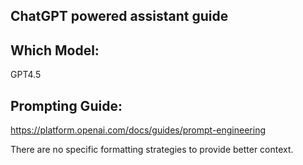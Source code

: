 ## ChatGPT powered assistant guide

## Which Model:

GPT4.5

## Prompting Guide:

https://platform.openai.com/docs/guides/prompt-engineering

There are no specific formatting strategies to provide better context.


